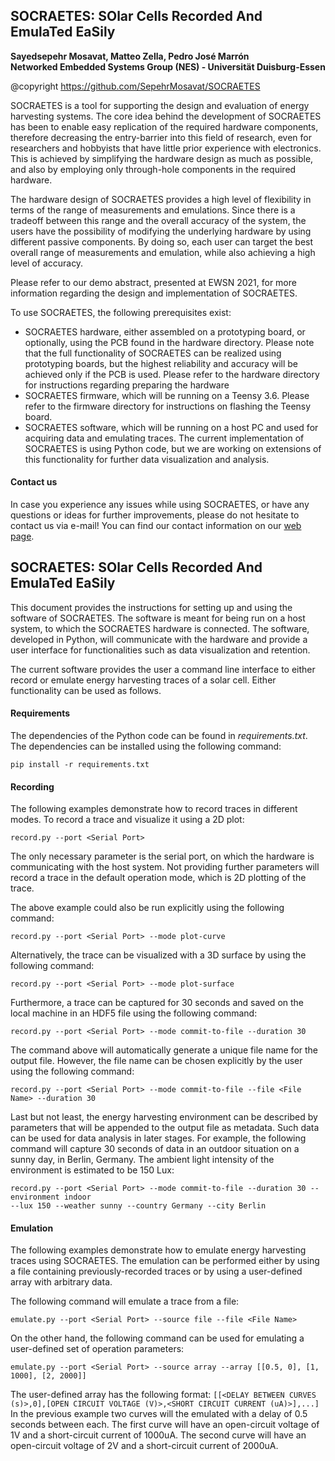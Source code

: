 ## SOCRAETES: SOlar Cells Recorded And EmulaTed EaSily

**Sayedsepehr Mosavat, Matteo Zella, Pedro José Marrón**  
**Networked Embedded Systems Group (NES) - Universität Duisburg-Essen**

@copyright https://github.com/SepehrMosavat/SOCRAETES

SOCRAETES is a tool for supporting the design and evaluation of energy harvesting
systems. The core idea behind the development of SOCRAETES has been to
enable easy replication of the required hardware components, therefore
decreasing the entry-barrier into this field of research, even for researchers
and hobbyists that have little prior experience with electronics. This is
achieved by simplifying the hardware design as much as possible, and also by
employing only through-hole components in the required hardware.

The hardware design of SOCRAETES provides a high level of flexibility in terms
of the range of measurements and emulations. Since there is a tradeoff between
this range and the overall accuracy of the system, the users have the
possibility of modifying the underlying hardware by using different passive
components. By doing so, each user can target the best overall range of
measurements and emulation, while also achieving a high level of accuracy.

Please refer to our demo abstract, presented at EWSN 2021, for more information
regarding the design and implementation of SOCRAETES.

To use SOCRAETES, the following prerequisites exist:
- SOCRAETES hardware, either assembled on a prototyping board, or optionally,
using the PCB found in the hardware directory. Please note that the full
functionality of SOCRAETES can be realized using prototyping boards, but the
highest reliability and accuracy will be achieved only if the PCB is used.
Please refer to the hardware directory for instructions regarding preparing the
hardware
- SOCRAETES firmware, which will be running on a Teensy 3.6. Please refer to
the firmware directory for instructions on flashing the Teensy board.
- SOCRAETES software, which will be running on a host PC and used for
acquiring data and emulating traces. The current implementation of SOCRAETES
is using Python code, but we are working on extensions of this functionality
for further data visualization and analysis.

#### Contact us
In case you experience any issues while using SOCRAETES, or have any questions
or ideas for further improvements, please do not hesitate to contact us via
e-mail! You can find our contact information on our [web page](https://nes.uni-due.de).

## SOCRAETES: SOlar Cells Recorded And EmulaTed EaSily

This document provides the instructions for setting up and using the
software of SOCRAETES. The software is meant for being run on a host system,
to which the SOCRAETES hardware is connected. The software, developed in Python,
will communicate with the hardware and provide a user interface for functionalities
such as data visualization and retention.

The current software provides the user a command line interface to either record or emulate
energy harvesting traces of a solar cell. Either functionality can be used
as follows.

#### Requirements
The dependencies of the Python code can be found in *requirements.txt*. The
dependencies can be installed using the following command:
```
pip install -r requirements.txt
```
#### Recording
The following examples demonstrate how to record traces in different modes.
To record a trace and visualize it using a 2D plot:
```
record.py --port <Serial Port>
```
The only necessary parameter is the serial port, on which the hardware is
communicating with the host system. Not providing further parameters will
record a trace in the default operation mode, which is 2D plotting of the trace.

The above example could also be run explicitly using the following command:
```
record.py --port <Serial Port> --mode plot-curve
```
Alternatively, the trace can be visualized with a 3D surface by using the following
command:
```
record.py --port <Serial Port> --mode plot-surface
```
Furthermore, a trace can be captured for 30 seconds and saved on the local
machine in an HDF5 file using the following command:
```
record.py --port <Serial Port> --mode commit-to-file --duration 30
```
The command above will automatically generate a unique file name for the output
file. However, the file name can be chosen explicitly by the user using the
following command:
```
record.py --port <Serial Port> --mode commit-to-file --file <File Name> --duration 30
```
Last but not least, the energy harvesting environment can be described by
parameters that will be appended to the output file as metadata. Such data can
be used for data analysis in later stages. For example, the following command
will capture 30 seconds of data in an outdoor situation on a sunny day, in
Berlin, Germany. The ambient light intensity of the environment is estimated
to be 150 Lux:
```
record.py --port <Serial Port> --mode commit-to-file --duration 30 --environment indoor
--lux 150 --weather sunny --country Germany --city Berlin
```
#### Emulation
The following examples demonstrate how to emulate energy harvesting traces using
SOCRAETES. The emulation can be performed either by using a file containing
previously-recorded traces or by using a user-defined array with arbitrary
data.

The following command will emulate a trace from a file:
```
emulate.py --port <Serial Port> --source file --file <File Name>
```
On the other hand, the following command can be used for emulating a user-defined
set of operation parameters:
```
emulate.py --port <Serial Port> --source array --array [[0.5, 0], [1, 1000], [2, 2000]]
```
The user-defined array has the following format: ``[[<DELAY BETWEEN CURVES (s)>,0],[OPEN CIRCUIT VOLTAGE (V)>,<SHORT CIRCUIT CURRENT (uA)>],...]``
In the previous example two curves will the emulated with a delay of 0.5 seconds
between each. The first curve will have an open-circuit voltage of 1V and a
short-circuit current of 1000uA. The second curve will have an open-circuit
voltage of 2V and a short-circuit current of 2000uA.
